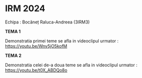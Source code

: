 # IRM 2024

Echipa : Bocăneț Raluca-Andreea (3IRM3)

**TEMA 1**

Demonstratia primei teme se afla in videoclipul urmator :
https://youtu.be/Wnv5jO5kofM

**TEMA 2**

Demonstratia celei de-a doua teme se afla in videoclipul urmator :
https://youtu.be/t0X_ABDQo8o
